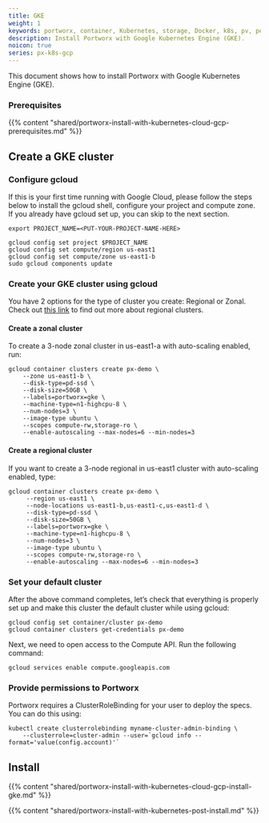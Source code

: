 ```yaml
---
title: GKE
weight: 1
keywords: portworx, container, Kubernetes, storage, Docker, k8s, pv, persistent disk, gke, gce
description: Install Portworx with Google Kubernetes Engine (GKE).
noicon: true
series: px-k8s-gcp
---
```


This document shows how to install Portworx with Google Kubernetes Engine (GKE).

### Prerequisites

{{% content "shared/portworx-install-with-kubernetes-cloud-gcp-prerequisites.md" %}}

## Create a GKE cluster


### Configure gcloud

If this is your first time running with Google Cloud, please follow the steps below to install the gcloud shell, configure your project and compute zone. If you already have gcloud set up, you can skip to the next section.

```text
export PROJECT_NAME=<PUT-YOUR-PROJECT-NAME-HERE>
```


```text
gcloud config set project $PROJECT_NAME
gcloud config set compute/region us-east1
gcloud config set compute/zone us-east1-b
sudo gcloud components update
```

### Create your GKE cluster using gcloud

You have 2 options for the type of cluster you create: Regional or Zonal. Check out [this link](https://cloud.google.com/kubernetes-engine/docs/concepts/regional-clusters) to find out more about regional clusters.

#### Create a zonal cluster

To create a 3-node zonal cluster in us-east1-a with auto-scaling enabled, run:

```text
gcloud container clusters create px-demo \
    --zone us-east1-b \
    --disk-type=pd-ssd \
    --disk-size=50GB \
    --labels=portworx=gke \
    --machine-type=n1-highcpu-8 \
    --num-nodes=3 \
    --image-type ubuntu \
    --scopes compute-rw,storage-ro \
    --enable-autoscaling --max-nodes=6 --min-nodes=3
```

#### Create a regional cluster

If you want to create a 3-node regional in us-east1 cluster with auto-scaling enabled, type:

```text
gcloud container clusters create px-demo \
     --region us-east1 \
     --node-locations us-east1-b,us-east1-c,us-east1-d \
     --disk-type=pd-ssd \
     --disk-size=50GB \
     --labels=portworx=gke \
     --machine-type=n1-highcpu-8 \
     --num-nodes=3 \
     --image-type ubuntu \
     --scopes compute-rw,storage-ro \
     --enable-autoscaling --max-nodes=6 --min-nodes=3
```

### Set your default cluster

After the above command completes, let’s check that everything is properly set up and make this cluster the default cluster while using gcloud:

```text
gcloud config set container/cluster px-demo
gcloud container clusters get-credentials px-demo
```

Next, we need to open access to the Compute API. Run the following command:

```text
gcloud services enable compute.googleapis.com
```

### Provide permissions to Portworx 

Portworx requires a ClusterRoleBinding for your user to deploy the specs. You can do this using:

```text
kubectl create clusterrolebinding myname-cluster-admin-binding \
    --clusterrole=cluster-admin --user=`gcloud info --format='value(config.account)'`
```

## Install

{{% content "shared/portworx-install-with-kubernetes-cloud-gcp-install-gke.md" %}}

{{% content "shared/portworx-install-with-kubernetes-post-install.md" %}}
